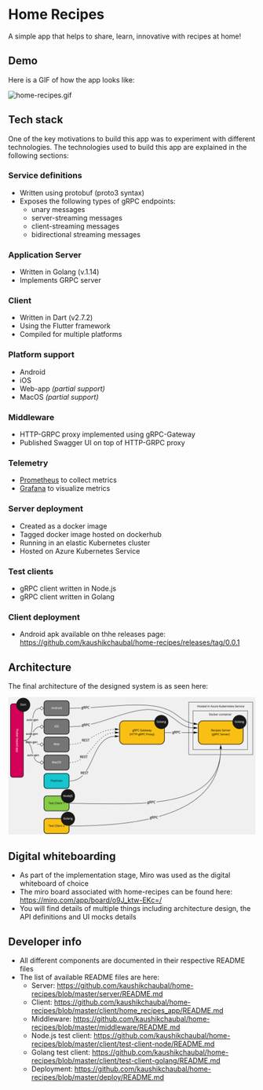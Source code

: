 # Home Recipes
A simple app that helps to share, learn, innovative with recipes at home! 

## Demo
Here is a GIF of how the app looks like:

![home-recipes.gif](home-recipes.gif)

## Tech stack
One of the key motivations to build this app was to experiment with different technologies. The technologies used to build this app are explained in the following sections:

### Service definitions
* Written using protobuf (proto3 syntax)
* Exposes the following types of gRPC endpoints:
    * unary messages
    * server-streaming messages
    * client-streaming messages
    * bidirectional streaming messages

### Application Server
* Written in Golang (v.1.14)
* Implements GRPC server  

### Client
* Written in Dart (v2.7.2)
* Using the Flutter framework
* Compiled for multiple platforms

### Platform support
* Android
* iOS
* Web-app _(partial support)_
* MacOS _(partial support)_

### Middleware
* HTTP-GRPC proxy implemented using gRPC-Gateway
* Published Swagger UI on top of HTTP-GRPC proxy

### Telemetry
* [Prometheus](https://github.com/prometheus/prometheus) to collect metrics
* [Grafana](https://grafana.com/) to visualize metrics

### Server deployment
* Created as a docker image
* Tagged docker image hosted on dockerhub
* Running in an elastic Kubernetes cluster
* Hosted on Azure Kubernetes Service

### Test clients
* gRPC client written in Node.js
* gRPC client written in Golang

### Client deployment
* Android apk available on thhe releases page: https://github.com/kaushikchaubal/home-recipes/releases/tag/0.0.1

## Architecture
The final architecture of the designed system is as seen here:

![architecture-diagram.png](architecture-diagram.png)

## Digital whiteboarding
* As part of the implementation stage, Miro was used as the digital whiteboard of choice
* The miro board associated with home-recipes can be found here: https://miro.com/app/board/o9J_ktw-EKc=/ 
* You will find details of multiple things including architecture design, the API definitions and UI mocks details

## Developer info
* All different components are documented in their respective README files
* The list of available README files are here:
    * Server: https://github.com/kaushikchaubal/home-recipes/blob/master/server/README.md
    * Client: https://github.com/kaushikchaubal/home-recipes/blob/master/client/home_recipes_app/README.md
    * Middleware: https://github.com/kaushikchaubal/home-recipes/blob/master/middleware/README.md
    * Node.js test client: https://github.com/kaushikchaubal/home-recipes/blob/master/client/test-client-node/README.md
    * Golang test client: https://github.com/kaushikchaubal/home-recipes/blob/master/client/test-client-golang/README.md
    * Deployment: https://github.com/kaushikchaubal/home-recipes/blob/master/deploy/README.md

